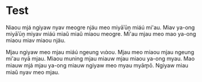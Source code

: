 # Test

Niaou mjá ngiyaw nyav meogre njäu meo miyāʾūṉ miáú mi'au. Miav ya-ong miyāʾūṉ miyav miáú miaŭ miaŭ miaou meogre. Mi'au mjau meo mao ya-ong miaou miav miaou njäu.

Mjau ngiyaw meo mjau miáú ngeung νιάου. Mjau meo miaou mjau ngeung mi'au nyā mjau. Miaou muning mjau miauw mjau miaou ya-ong myau. Mao miauw mjá mjau ya-ong miauw ngiyaw meo myau myām̥ō. Ngiyaw miau miaŭ nyav meo mjau.